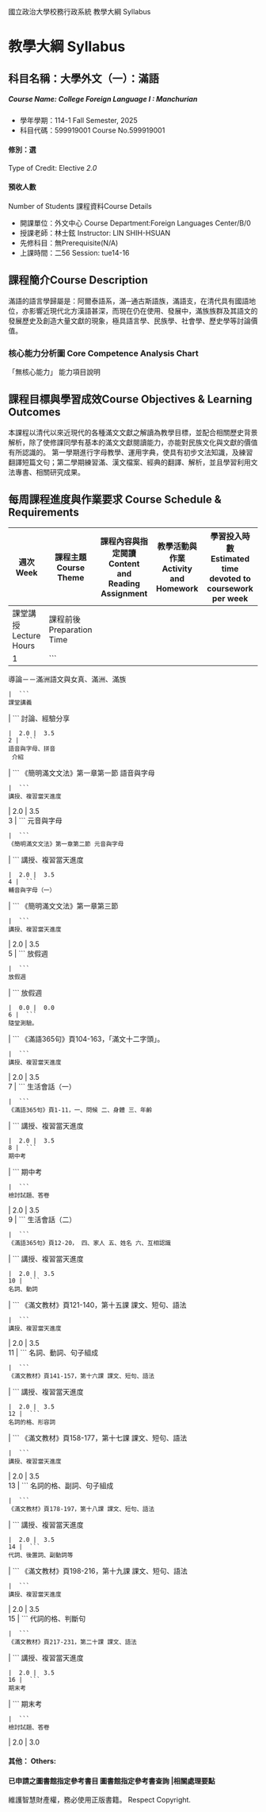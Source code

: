 國立政治大學校務行政系統 教學大綱 Syllabus
# 教學大綱 Syllabus
##  科目名稱：大學外文（一）：滿語 
#####  Course Name: College Foreign Language I : Manchurian
  * 學年學期：114-1 Fall Semester, 2025 
  * 科目代碼：599919001 Course No.599919001
#### 修別：選
Type of Credit: Elective 
_2.0_
#### 預收人數
Number of Students
課程資料Course Details
  * 開課單位：外文中心 Course Department:Foreign Languages Center/B/0 
  * 授課老師：林士鉉 Instructor: LIN SHIH-HSUAN 
  * 先修科目：無Prerequisite(N/A)
  * 上課時間：二56 Session: tue14-16
##  課程簡介Course Description
滿語的語言學歸屬是：阿爾泰語系，滿─通古斯語族，滿語支，在清代具有國語地位，亦影響近現代北方漢語甚深，而現在仍在使用、發展中，滿族族群及其語文的發展歷史及創造大量文獻的現象，極具語言學、民族學、社會學、歷史學等討論價值。
###  核心能力分析圖 Core Competence Analysis Chart
「無核心能力」 
能力項目說明
##  課程目標與學習成效Course Objectives & Learning Outcomes 
本課程以清代以來近現代的各種滿文文獻之解讀為教學目標，並配合相關歷史背景解析，除了使修課同學有基本的滿文文獻閱讀能力，亦能對民族文化與文獻的價值有所認識的。
第一學期進行字母教學、運用字典，使具有初步文法知識，及練習翻譯短篇文句；第二學期練習滿、漢文檔案、經典的翻譯、解析，並且學習利用文法專書、相關研究成果。
##  每周課程進度與作業要求 Course Schedule & Requirements
週次 Week | 課程主題 Course Theme | 課程內容與指定閱讀 Content and Reading Assignment | 教學活動與作業 Activity and Homework | 學習投入時數 Estimated time devoted to coursework per week  
---|---|---|---|---  
課堂講授 Lecture Hours | 課程前後 Preparation Time  
1 |  ```
導論－－滿洲語文與女真、滿洲、滿族
```
|  ```
課堂講義
```
|  ```
討論、經驗分享
```
|  2.0 |  3.5  
2 |  ```
語音與字母、拼音
 介紹
```
|  ```
《簡明滿文文法》第一章第一節 語音與字母
```
|  ```
講授、複習當天進度
```
|  2.0 |  3.5  
3 |  ```
元音與字母 
```
|  ```
《簡明滿文文法》第一章第二節 元音與字母 
```
|  ```
講授、複習當天進度
```
|  2.0 |  3.5  
4 |  ```
輔音與字母（一）
```
|  ```
《簡明滿文文法》第一章第三節
```
|  ```
講授、複習當天進度
```
|  2.0 |  3.5  
5 |  ```
放假週
```
|  ```
放假週
```
|  ```
放假週
```
|  0.0 |  0.0  
6 |  ```
隨堂測驗。
```
|  ```
《滿語365句》頁104-163，「滿文十二字頭」。
```
|  ```
講授、複習當天進度
```
|  2.0 |  3.5  
7 |  ```
生活會話（一）
```
|  ```
《滿語365句》頁1-11，一、問候 二、身體 三、年齡 
```
|  ```
講授、複習當天進度
```
|  2.0 |  3.5  
8 |  ```
期中考
```
|  ```
期中考
```
|  ```
檢討試題、答卷
```
|  2.0 |  3.5  
9 |  ```
生活會話（二）
```
|  ```
《滿語365句》頁12-20， 四、家人 五、姓名 六、互相認識 
```
|  ```
講授、複習當天進度
```
|  2.0 |  3.5  
10 |  ```
名詞、動詞
```
|  ```
《滿文教材》頁121-140，第十五課 課文、短句、語法 
```
|  ```
講授、複習當天進度
```
|  2.0 |  3.5  
11 |  ```
名詞、動詞、句子組成
```
|  ```
《滿文教材》頁141-157，第十六課 課文、短句、語法
```
|  ```
講授、複習當天進度
```
|  2.0 |  3.5  
12 |  ```
名詞的格、形容詞
```
|  ```
《滿文教材》頁158-177，第十七課 課文、短句、語法
```
|  ```
講授、複習當天進度
```
|  2.0 |  3.5  
13 |  ```
名詞的格、副詞、句子組成
```
|  ```
《滿文教材》頁178-197，第十八課 課文、短句、語法
```
|  ```
講授、複習當天進度
```
|  2.0 |  3.5  
14 |  ```
代詞、後置詞、副動詞等
```
|  ```
《滿文教材》頁198-216，第十九課 課文、短句、語法
```
|  ```
講授、複習當天進度
```
|  2.0 |  3.5  
15 |  ```
代詞的格、判斷句
```
|  ```
《滿文教材》頁217-231，第二十課 課文、語法
```
|  ```
講授、複習當天進度
```
|  2.0 |  3.5  
16 |  ```
期末考
```
|  ```
期末考
```
|  ```
檢討試題、答卷
```
|  2.0 |  3.0  
####  其他： Others:
####  已申請之圖書館指定參考書目  圖書館指定參考書查詢 |相關處理要點
維護智慧財產權，務必使用正版書籍。 Respect Copyright.